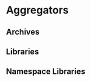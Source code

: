 Aggregators
===========

<a name="archives">Archives</a>
-------------------------------

<a name="libraries">Libraries</a>
---------------------------------

<a name="nslibraries">Namespace Libraries</a>
---------------------------------------------
